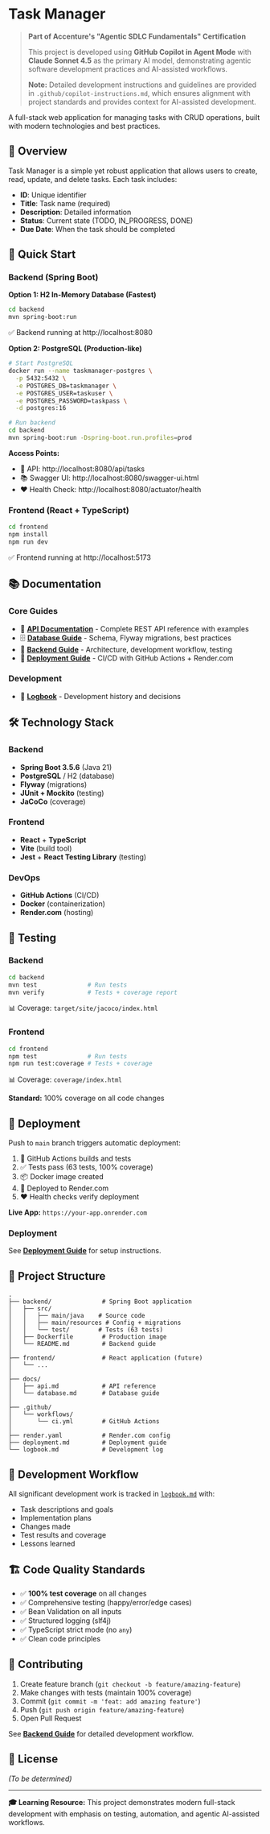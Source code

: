 # Task Manager

> **Part of Accenture's "Agentic SDLC Fundamentals" Certification**
>
> This project is developed using **GitHub Copilot in Agent Mode** with **Claude Sonnet 4.5** as the primary AI model, demonstrating agentic software development practices and AI-assisted workflows.
>
> **Note:** Detailed development instructions and guidelines are provided in `.github/copilot-instructions.md`, which ensures alignment with project standards and provides context for AI-assisted development.

A full-stack web application for managing tasks with CRUD operations, built with modern technologies and best practices.

## 🎯 Overview

Task Manager is a simple yet robust application that allows users to create, read, update, and delete tasks. Each task includes:
- **ID**: Unique identifier
- **Title**: Task name (required)
- **Description**: Detailed information
- **Status**: Current state (TODO, IN_PROGRESS, DONE)
- **Due Date**: When the task should be completed

## 🚀 Quick Start

### Backend (Spring Boot)

**Option 1: H2 In-Memory Database (Fastest)**
```bash
cd backend
mvn spring-boot:run
```
✅ Backend running at http://localhost:8080

**Option 2: PostgreSQL (Production-like)**
```bash
# Start PostgreSQL
docker run --name taskmanager-postgres \
  -p 5432:5432 \
  -e POSTGRES_DB=taskmanager \
  -e POSTGRES_USER=taskuser \
  -e POSTGRES_PASSWORD=taskpass \
  -d postgres:16

# Run backend
cd backend
mvn spring-boot:run -Dspring-boot.run.profiles=prod
```

**Access Points:**
- 🔌 API: http://localhost:8080/api/tasks
- 📚 Swagger UI: http://localhost:8080/swagger-ui.html
- ❤️ Health Check: http://localhost:8080/actuator/health

### Frontend (React + TypeScript)

```bash
cd frontend
npm install
npm run dev
```
✅ Frontend running at http://localhost:5173

## 📚 Documentation

### Core Guides
- 📖 **[API Documentation](docs/api.md)** - Complete REST API reference with examples
- 🗄️ **[Database Guide](docs/database.md)** - Schema, Flyway migrations, best practices
- 🚀 **[Backend Guide](backend/README.md)** - Architecture, development workflow, testing
- 🚢 **[Deployment Guide](deployment.md)** - CI/CD with GitHub Actions + Render.com

### Development
- 📝 **[Logbook](logbook.md)** - Development history and decisions

## 🛠️ Technology Stack

### Backend
- **Spring Boot 3.5.6** (Java 21)
- **PostgreSQL** / H2 (database)
- **Flyway** (migrations)
- **JUnit + Mockito** (testing)
- **JaCoCo** (coverage)

### Frontend
- **React** + **TypeScript**
- **Vite** (build tool)
- **Jest** + **React Testing Library** (testing)

### DevOps
- **GitHub Actions** (CI/CD)
- **Docker** (containerization)
- **Render.com** (hosting)

## 🧪 Testing

### Backend
```bash
cd backend
mvn test              # Run tests
mvn verify            # Tests + coverage report
```
📊 Coverage: `target/site/jacoco/index.html`

### Frontend
```bash
cd frontend
npm test              # Run tests
npm run test:coverage # Tests + coverage
```
📊 Coverage: `coverage/index.html`

**Standard:** 100% coverage on all code changes

## 🚀 Deployment

Push to `main` branch triggers automatic deployment:

1. 🔨 GitHub Actions builds and tests
2. ✅ Tests pass (63 tests, 100% coverage)
3. 📦 Docker image created
4. 🚀 Deployed to Render.com
5. ❤️ Health checks verify deployment

**Live App:** `https://your-app.onrender.com`

### Deployment

See **[Deployment Guide](deployment.md)** for setup instructions.

## 📁 Project Structure

```
.
├── backend/              # Spring Boot application
│   ├── src/
│   │   ├── main/java    # Source code
│   │   ├── main/resources # Config + migrations
│   │   └── test/        # Tests (63 tests)
│   ├── Dockerfile        # Production image
│   └── README.md         # Backend guide
│
├── frontend/             # React application (future)
│   └── ...
│
├── docs/
│   ├── api.md            # API reference
│   └── database.md       # Database guide
│
├── .github/
│   └── workflows/
│       └── ci.yml        # GitHub Actions
│
├── render.yaml           # Render.com config
├── deployment.md         # Deployment guide
└── logbook.md            # Development log
```

## 🎯 Development Workflow

All significant development work is tracked in [`logbook.md`](logbook.md) with:
- Task descriptions and goals
- Implementation plans
- Changes made
- Test results and coverage
- Lessons learned

## 🏗️ Code Quality Standards

- ✅ **100% test coverage** on all changes
- ✅ Comprehensive testing (happy/error/edge cases)
- ✅ Bean Validation on all inputs
- ✅ Structured logging (slf4j)
- ✅ TypeScript strict mode (no `any`)
- ✅ Clean code principles

## 🤝 Contributing

1. Create feature branch (`git checkout -b feature/amazing-feature`)
2. Make changes with tests (maintain 100% coverage)
3. Commit (`git commit -m 'feat: add amazing feature'`)
4. Push (`git push origin feature/amazing-feature`)
5. Open Pull Request

See **[Backend Guide](backend/README.md)** for detailed development workflow.

## 📄 License

*(To be determined)*

---

**🎓 Learning Resource:** This project demonstrates modern full-stack development with emphasis on testing, automation, and agentic AI-assisted workflows.
